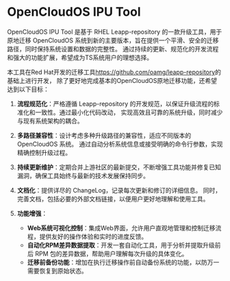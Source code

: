 # OpenCloudOS IPU Tool

OpenCloudOS IPU Tool 是基于 RHEL Leapp-repository 的一款升级工具，用于原地迁移 OpenCloudOS
系统到新的主要版本，旨在提供一个平滑、安全的迁移路径，同时保持系统设置和数据的完整性。
通过持续的更新、规范化的开发流程和强大的功能扩展，希望成为TS系统用户的理想选择。

本工具在Red Hat开发的迁移工具<https://github.com/oamg/leapp-repository>的基础上进行开发，
除了更好地完成基本的OpenCloudOS原地迁移功能，还希望达到以下目标：

1. **流程规范化**：严格遵循 Leapp-repository 的开发规范，以保证升级流程的标准化和一致性。通过最小化代码改动，
        实现高效且可靠的系统升级，同时减少与现有系统架构的耦合。
2. **多路径兼容性**：设计考虑多种升级路径的兼容性，适应不同版本的 OpenCloudOS 系统。 
        通过自动分析系统信息或接受明确的命令行参数，实现精确控制升级过程。

3. **持续更新维护**：定期合并上游社区的最新提交，不断增强工具功能并修复已知漏洞，确保工具始终与最新的技术发展保持同步。
4. **文档化**：提供详尽的 ChangeLog，记录每次更新和修订的详细信息。
        同时，完善文档，包括必要的外部文档链接，以便用户更好地理解和使用工具。
5. **功能增强**：
    - **Web系统可视化控制**：集成Web界面，允许用户直观地管理和控制迁移流程，提供友好的操作体验和实时的进度反馈。
    - **自动化RPM差异数据提取**：开发一套自动化工具，用于分析并提取升级前后 RPM 包的差异数据，帮助用户理解每次升级的具体变化。
    - **迁移前备份功能**：增加在执行迁移操作前自动备份系统的功能，以防万一需要恢复到原始状态。

